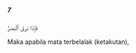 ##### 7

<span class="ayah">فَإِذَا بَرِقَ ٱلْبَصَرُ</span>

<span class="ayah_translation">Maka apabila mata terbelalak (ketakutan),</span>
